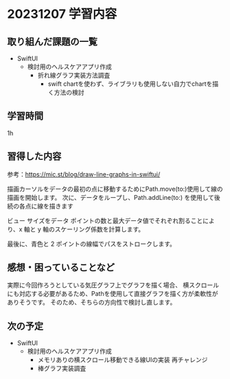# 20231207 学習内容

## 取り組んだ課題の一覧

- SwiftUI
  - 検討用のヘルスケアアプリ作成
    - 折れ線グラフ実装方法調査
      - swift chartを使わず、ライブラリも使用しない自力でchartを描く方法の検討

## 学習時間

1h

## 習得した内容

参考：<https://mic.st/blog/draw-line-graphs-in-swiftui/>

描画カーソルをデータの最初の点に移動するためにPath.move(to:)使用して線の描画を開始します。
次に、データをループし、Path.addLine(to:) を使用して後続の各点に線を描きます

ビュー サイズをデータ ポイントの数と最大データ値でそれぞれ割ることにより、x 軸と y 軸のスケーリング係数を計算します。

最後に、青色と 2 ポイントの線幅でパスをストロークします。

## 感想・困っていることなど

実際に今回作ろうとしている気圧グラフ上でグラフを描く場合、
横スクロールにも対応する必要があるため、Pathを使用して直接グラフを描く方が柔軟性がありそうです。
そのため、そちらの方向性で検討し直します。

## 次の予定

- SwiftUI
  - 検討用のヘルスケアアプリ作成
    - メモリありの横スクロール移動できる線UIの実装 再チャレンジ
    - 棒グラフ実装調査